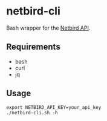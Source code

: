 # netbird-cli

Bash wrapper for the [Netbird API](https://docs.netbird.io/api/introduction).

## Requirements

- bash
- curl
- jq

## Usage

```shell
export NETBIRD_API_KEY=your_api_key
./netbird-cli.sh -h
```
